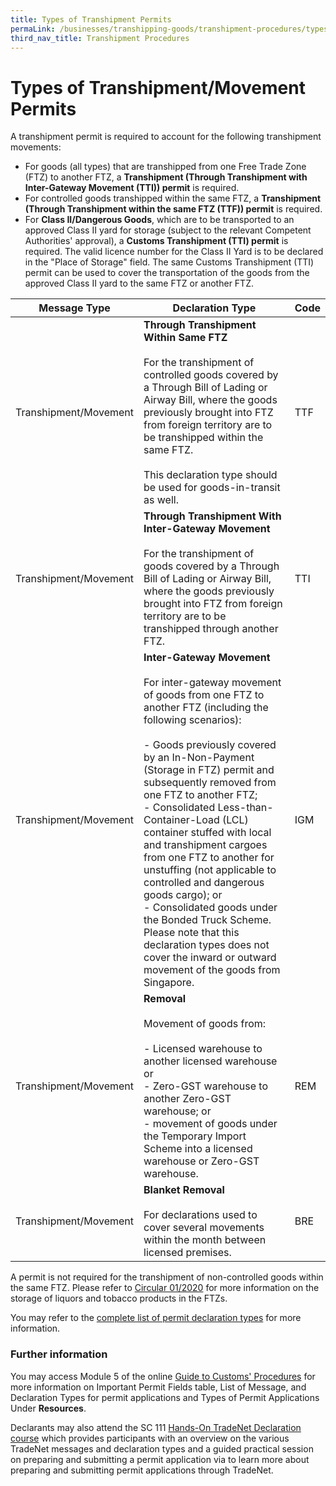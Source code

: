 ```yaml
---
title: Types of Transhipment Permits
permaLink: /businesses/transhipping-goods/transhipment-procedures/types-of-transhipment-permits
third_nav_title: Transhipment Procedures
---
```


# Types of Transhipment/Movement Permits

A transhipment permit is required to account for the following transhipment movements:

-   For goods (all types) that are transhipped from one Free Trade Zone (FTZ) to another FTZ, a  **Transhipment (Through Transhipment with Inter-Gateway Movement (TTI)) permit**  is required.
-   For controlled goods transhipped within the same FTZ, a  **Transhipment (Through Transhipment within the same FTZ (TTF)) permit**  is required.
-   For  **Class II/Dangerous Goods**, which are to be transported to an approved Class II yard for storage (subject to the relevant Competent Authorities' approval), a  **Customs Transhipment (TTI) permit**  is required. The valid licence number for the Class II Yard is to be declared in the "Place of Storage" field. The same Customs Transhipment (TTI) permit can be used to cover the transportation of the goods from the approved Class II yard to the same FTZ or another FTZ.

| Message Type | Declaration Type | Code |
|--|--|--|
|Transhipment/Movement  | **Through Transhipment Within Same FTZ**<br><br>For the transhipment of controlled goods covered by a Through Bill of Lading or Airway Bill, where the goods previously brought into FTZ from foreign territory are to be transhipped within the same FTZ.<br><br>This declaration type should be used for goods-in-transit as well. | TTF|
| Transhipment/Movement | **Through Transhipment With Inter-Gateway Movement**<br><br>For the transhipment of goods covered by a Through Bill of Lading or Airway Bill, where the goods previously brought into FTZ from foreign territory are to be transhipped through another FTZ. | TTI|
| Transhipment/Movement | **Inter-Gateway Movement**<br><br>For inter-gateway movement of goods from one FTZ to another FTZ (including the following scenarios):<br><br> -   Goods previously covered by an In-Non-Payment (Storage in FTZ) permit and subsequently removed from one FTZ to another FTZ;<br>-   Consolidated Less-than-Container-Load (LCL) container stuffed with local and transhipment cargoes from one FTZ to another for unstuffing (not applicable to controlled and dangerous goods cargo); or<br>-   Consolidated goods under the Bonded Truck Scheme.<br>Please note that this declaration types does not cover the inward or outward movement of the goods from Singapore. |IGM |
|Transhipment/Movement  | **Removal**<br><br> Movement of goods from:<br><br> -   Licensed warehouse to another licensed warehouse or<br>-   Zero-GST warehouse to another Zero-GST warehouse; or<br>-   movement of goods under the Temporary Import Scheme into a licensed warehouse or Zero-GST warehouse. |REM |
| Transhipment/Movement | **Blanket Removal**<br><br> For declarations used to cover several movements within the month between licensed premises. | BRE|


A permit is not required for the transhipment of non-controlled goods within the same FTZ. Please refer to  [Circular 01/2020](/news-and-media/circulars/circular012020ver1.pdf)  for more information on the storage of liquors and tobacco products in the FTZs.

You may refer to the  [complete list of permit declaration types](https://www.customs.gov.sg/-/media/cus/files/e-learning/ea000007/doc1.pdf?la=en&hash=779CE7AD7F514BEB33C60A389E461D82639DCAA4)  for more information.

### Further information

You may access Module 5 of the online  [Guide to Customs' Procedures](https://www.customs.gov.sg/-/media/cus/files/e-learning/main.html)  for more information on Important Permit Fields table, List of Message, and Declaration Types for permit applications and Types of Permit Applications Under  **Resources**.

Declarants may also attend the SC 111  [Hands-On TradeNet Declaration course](https://app.customscms.gov.sg/coursedetaillist.aspx?courseid=4&&page=ccl)  which provides participants with an overview on the various TradeNet messages and declaration types and a guided practical session on preparing and submitting a permit application via to learn more about preparing and submitting permit applications through TradeNet.
